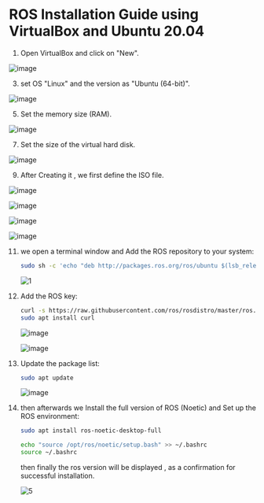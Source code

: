 # ROS Installation Guide using VirtualBox and Ubuntu 20.04


1. Open VirtualBox and click on "New".
   
![image](https://github.com/user-attachments/assets/a3838365-014f-4f4c-8d93-6ab635cc7241)

3. set OS "Linux" and the version as "Ubuntu (64-bit)".
   
![image](https://github.com/user-attachments/assets/2289122b-09f4-4aa7-9af9-2f884057fcb8)

5. Set the memory size (RAM). 
   
![image](https://github.com/user-attachments/assets/179c6442-3206-4ee6-9458-0f9590abef80)

7. Set the size of the virtual hard disk.
   
![image](https://github.com/user-attachments/assets/2fa29269-aeaf-4db6-a843-bdc74dfa6eea)

9. After Creating it , we first define the ISO file.
    
![image](https://github.com/user-attachments/assets/bc1476be-55ab-4332-8810-e71769e30ef8)

![image](https://github.com/user-attachments/assets/5a0e3612-9ad2-46d0-a725-51b9b68fe703)

![image](https://github.com/user-attachments/assets/8d10dcd3-0e3f-4af3-9665-87f8021162ca)

![image](https://github.com/user-attachments/assets/5b6c8022-bdab-42f8-a966-070f10d8c925)



11. we open a terminal window and Add the ROS repository to your system:
    ```bash
    sudo sh -c 'echo "deb http://packages.ros.org/ros/ubuntu $(lsb_release -sc) main" > /etc/apt/sources.list.d/ros-latest.list'
    ```

    ![1](https://github.com/user-attachments/assets/7369f815-7b5d-42ae-a224-ac83dfae915e)


3. Add the ROS key:
    ```bash
    curl -s https://raw.githubusercontent.com/ros/rosdistro/master/ros.asc | sudo apt-key add -
    sudo apt install curl
    ```
    
   ![image](https://github.com/user-attachments/assets/355ccd74-ba0c-445b-a7f5-04f94b0dd1d2)

   ![image](https://github.com/user-attachments/assets/3681ad7f-68fb-40c2-b5d3-9e4d3e3726a9)



5. Update the package list:
    ```bash
    sudo apt update
    ```
    ![image](https://github.com/user-attachments/assets/8cc0edc8-10f2-42dc-9a98-df27b3da3ddb)



6. then afterwards we Install the full version of ROS (Noetic) and Set up the ROS environment:
  
    ```bash
    sudo apt install ros-noetic-desktop-full
    ```
    
    ```bash
    echo "source /opt/ros/noetic/setup.bash" >> ~/.bashrc
    source ~/.bashrc
    ```
    then finally the ros version will be displayed , as a confirmation for successful installation.
   
    ![5](https://github.com/user-attachments/assets/cfd26278-941a-4637-8ebd-08c51c9db113)













   






